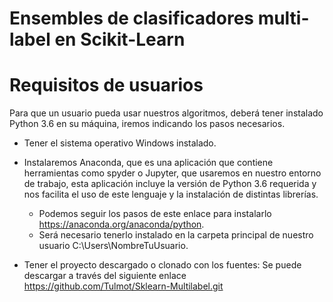 # Ensembles de clasificadores multi-label en Scikit-Learn



# Requisitos de usuarios
Para que un usuario pueda usar nuestros algoritmos, deberá tener instalado Python 3.6 en su máquina, iremos indicando los pasos necesarios.

- Tener el sistema operativo Windows instalado.

- Instalaremos Anaconda, que es una aplicación que contiene herramientas como spyder o Jupyter, que usaremos en nuestro entorno de trabajo, esta aplicación incluye la versión de Python 3.6 requerida y nos facilita el uso de este lenguaje y la instalación de distintas librerías.
    - Podemos seguir los pasos de este enlace para instalarlo https://anaconda.org/anaconda/python.		
    - Será necesario tenerlo instalado en la carpeta principal de nuestro usuario C:\Users\NombreTuUsuario.

- Tener el proyecto descargado o clonado con los fuentes:
	Se puede descargar a través del siguiente enlace https://github.com/Tulmot/Sklearn-Multilabel.git

